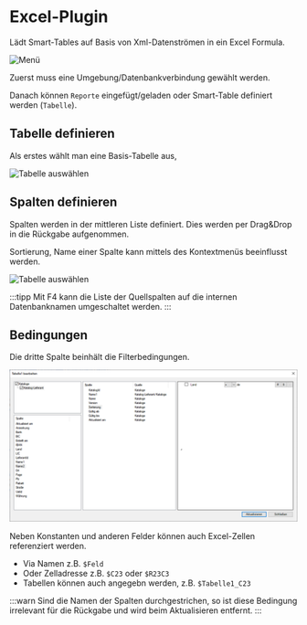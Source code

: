 ﻿# Excel-Plugin

Lädt Smart-Tables auf Basis von Xml-Datenströmen in ein Excel Formula.

![Menü](Imgs/Excel.Menu.png)

Zuerst muss eine Umgebung/Datenbankverbindung gewählt werden.

Danach können `Reporte` eingefügt/geladen oder Smart-Table definiert werden (`Tabelle`).

## Tabelle definieren

Als erstes wählt man eine Basis-Tabelle aus, 

![Tabelle auswählen](Imgs/Excel.Table1.png)

## Spalten definieren

Spalten werden in der mittleren Liste definiert. Dies werden per Drag&Drop in die 
Rückgabe aufgenommen.

Sortierung, Name einer Spalte kann mittels des Kontextmenüs beeinflusst werden.

![Tabelle auswählen](Imgs/Excel.Table2.png)

:::tipp
Mit F4 kann die Liste der Quellspalten auf die internen Datenbanknamen umgeschaltet werden.
:::

## Bedingungen

Die dritte Spalte beinhält die Filterbedingungen.

![Tabelle auswählen](Imgs/Excel.Table3.png)

Neben Konstanten und anderen Felder können auch Excel-Zellen referenziert werden.

- Via Namen z.B. `$Feld`
- Oder Zelladresse z.B. `$C23` oder `$R23C3`
- Tabellen können auch angegebn werden, z.B. `$Tabelle1_C23`

:::warn
Sind die Namen der Spalten durchgestrichen, so ist diese Bedingung irrelevant für
die Rückgabe und wird beim Aktualisieren entfernt.
:::